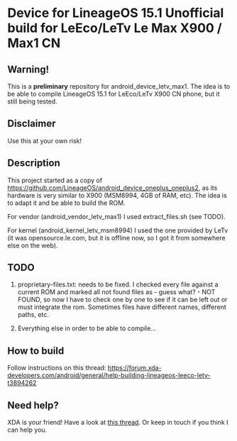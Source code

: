 # Device for LineageOS 15.1 Unofficial build for LeEco/LeTv Le Max X900 / Max1 CN

## Warning!

This is a **preliminary** repository for android_device_letv_max1. The idea is to be able to compile LineageOS 15.1 for LeEco/LeTv X900 CN phone, but it still being tested.

## Disclaimer

Use this at your own risk!

## Description

This project started as a copy of https://github.com/LineageOS/android_device_oneplus_oneplus2, as its hardware is very similar to X900 (MSM8994, 4GB of RAM, etc). The idea is to adapt it and be able to build the ROM.

For vendor (android_vendor_letv_max1) I used extract_files.sh (see TODO).

For kernel (android_kernel_letv_msm8994) I used the one provided by LeTv (it was opensource.le.com, but it is offline now, so I got it from somewhere else on the web).

## TODO

1. proprietary-files.txt: needs to be fixed. I checked every file against a current ROM and marked all not found files as - guess what? - NOT FOUND, so now I have to check one by one to see if it can be left out or must integrate the rom. Sometimes files have different names, different paths, etc.

2. Everything else in order to be able to compile...

## How to build

Follow instructions on this thread: https://forum.xda-developers.com/android/general/help-building-lineageos-leeco-letv-t3894262

## Need help?

XDA is your friend! Have a look at [this thread](https://forum.xda-developers.com/leeco-le1-pro/development/cm-14-1-android-7-1-unofficial-letv-t3530173/). Or keep in touch if you think I can help you.
